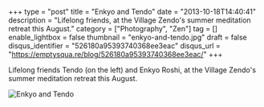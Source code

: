 +++
type = "post"
title = "Enkyo and Tendo"
date = "2013-10-18T14:40:41"
description = "Lifelong friends, at the Village Zendo's summer meditation retreat this August."
category = ["Photography", "Zen"]
tag = []
enable_lightbox = false
thumbnail = "enkyo-and-tendo.jpg"
draft = false
disqus_identifier = "526180a95393740368ee3eac"
disqus_url = "https://emptysqua.re/blog/526180a95393740368ee3eac/"
+++

<p>Lifelong friends Tendo (on the left) and Enkyo Roshi, at the Village Zendo's summer meditation retreat this August.</p>
<p><img style="display:block; margin-left:auto; margin-right:auto;" src="enkyo-and-tendo.jpg" alt="Enkyo and Tendo" title="Enkyo and Tendo" /></p>
